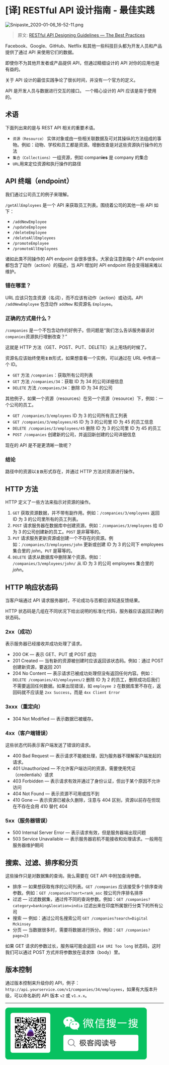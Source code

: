 # [译] RESTful API 设计指南 - 最佳实践

![Snipaste_2020-01-06_16-52-11.png](https://cdn.nlark.com/yuque/0/2020/png/639317/1578302570478-810015d8-90ed-439e-be2e-dc17c56050c6.png#align=left&display=inline&height=634&name=Snipaste_2020-01-06_16-52-11.png&originHeight=634&originWidth=1344&size=1269474&status=done&style=none&width=1344)<br />


> 原文: [RESTful API Designing Guidelines — The Best Practices](https://medium.com/better-programming/restful-api-designing-guidelines-the-best-practices-39454135f61)

Facebook、Google、GitHub、Netflix 和其他一些科技巨头都为开发人员和产品提供了通过 API 来使用它们的数据。

即使你不为其他开发者或产品提供 API，但通过精细设计的 API 对你的应用也是有益的。


关于 API 设计的最佳实践争论了很长时间，并没有一个官方的定义。

API 是开发人员与数据进行交互的接口。 一个精心设计的 API 应该是易于使用的。


## 术语

下面列出来的是与 REST API 相关的重要术语。

* `资源（Resource）` 实体对象或由一些相关联数据及可对其操纵的方法组成的事物。例如：动物、学校和员工都是资源。增删改查是对这些资源执行操作的方法
* `集合（Collections）`一组资源，例如 compan**ies** 是 company 的集合
* `URL`用来定位资源和执行操作的路径


## API 终端（endpoint）

我们通过公司员工的例子来理解。

`/getAllEmployees` 是一个 API 来获取员工列表。围绕着公司的其他一些 API 如下：

* `/addNewEmployee`
* `/updateEmployee`
* `/deleteEmployee`
* `/deleteAllEmployees`
* `/promoteEmployee`
* `/promoteAllEmployees`

诸如此类不同操作的 API endpoint 会很多很多。大家会注意到每个 API endpoint 都包含了动作（action）的描述，当 API 增加时 API endpoint 将会变得越来难以维护。

### 错在哪里？

URL 应该只包含资源（名词），而不应该有动作（action）或动词。API `/addNewEmployee` 包含动作 `addNew` 和资源名 `Employee`。

### 正确的方式是什么？

`/companies` 是一个不包含动作的好例子。但问题是“我们怎么告诉服务器该对`companies`资源执行增删改查？”

这就是 HTTP 方法（GET、POST、PUT、DELETE）派上用场的时候了。

资源名应该始终使用`复数`形式，如果想查看一个实例，可以通过在 URL 中传递一个 ID。

* `GET` 方法 `/companies`：获取所有公司列表
* `GET` 方法 `/companies/34`：获取 ID 为 34 的公司详细信息
* `DELETE` 方法 `/companies/34`：删除 ID 为 34 的公司

其他例子，如果一个资源（resources）在另一个资源（resource）下，例如：一个公司的员工。

* `GET /companies/3/employees` ID 为 3 的公司所有员工列表
* `GET /companies/3/employees/45` ID 为 3 的公司里 ID 为 45 的员工信息
* `DELETE /companies/3/employees/45` 删除 ID 为 3 的公司里 ID 为 45 的员工
* `POST /companies` 创建新的公司，并返回新创建的公司详细信息

现在的 API 是不是更清晰一致呢？

### 结论

路径中的资源以`复数`形式存在，并通过 HTTP 方法对资源进行操作。


## HTTP 方法

HTTP 定义了一些方法来指示对资源的操作。

1. `GET` 获取资源数据，并不带有副作用。例如：`/companies/3/employees` 返回 ID 为 3 的公司里所有的员工列表。
2. `POST` 请求服务器在数据库中创建资源。例如：`/companies/3/employees` 给 ID 为 3 的公司创建新的员工。`POST` 是非幂等的。
3. `PUT` 请求服务更新资源或创建一个不存在的资源。例如：`/companies/3/employees/john` 更新或创建 ID 为 3 的公司下 employees 集合里的 *john*。`PUT` 是幂等的。
4. `DELETE` 请求从数据库中删除某个资源。例如： `/companies/3/employees/john/` 从 ID 为 3 的公司 employees 集合里的 *john*。


## HTTP 响应状态码

当客户端通过 API 请求服务器时，不论成功与否都应该知道反馈结果。

HTTP 状态码是几组在不同状况下给出说明的标准化代码，服务器应该返回正确的状态码。


### 2xx（成功）

表示服务器已经接收并成功处理了请求。

* 200 OK — 表示 GET、PUT 或 POST 成功
* 201 Created — 当有新的资源被创建时应该返回该状态码。例如：通过 POST 创建新资源，要返回 201
* 204 No Content — 表示请求已被成功处理但没有返回任何内容。例如：`DELETE /companies/43/employees/2` 删除 ID 为 2 的员工，删除成功后我们不需要返回任何数据。如果出现错误，如 `employee 2` 在数据库里不存在，返回码就不应该是 `2xx Success`，而是 `4xx Client Error`


### 3xxx（重定向）
* 304 Not Modified — 表示数据已被缓存。


### 4xx（客户端错误）

这些状态代码表示客户端发送了错误的请求。

* 400 Bad Request — 表示请求不能被处理，因为服务器不理解客户端发起的请求。
* 401 Unauthorized — 不允许客户端访问的资源，需要使用凭证（credentials）请求
* 403 Forbidden — 表示请求有效并通过了身份认证，但出于某个原因不允许访问
* 404 Not Found — 表示资源不可用或找不到
* 410 Gone — 表示资源已被永久删除，注意与 404 区别，资源以前存在但现在不存在会用 410 替代 404


### 5xx（服务器错误）

* 500 Internal Server Error — 表示请求有效，但是服务器端出现问题
* 503 Service Unavailable — 表示服务器宕机不能接收和处理请求。一般用在服务器维护期间

## 搜索、过滤、排序和分页

这些操作只是对数据集的查询。我么需要在 GET API 中附加查询参数。

* 排序 — 如果想获取有序的公司列表。`GET /companies` 应该接受多个排序查询参数。例如：`GET /companies?sort=rank_asc` 按公司升序排名排序
* 过滤 — 过滤数据集，通过传不同的查询参数。例如：`GET /companies?category=banking&location=india` 过滤出来在印度所属银行分类下的所有公司
* 搜索 — 例如：通过公司名搜索公司 `GET /companies?search=Digital Mckinsey`
* 分页 — 当数据很多时，需要将数据进行拆分。例如：`GET /companies?page=23`

如果 GET 请求的参数过长，服务端可能会返回 `414 URI Too long` 状态码，这时我们可以通过 POST 方式并将参数放在请求体（body）里。

## 版本控制

通过版本控制来升级你的 API，例子：`http://api.yourservice.com/v1/companies/34/employees`，如果有大版本升级，可以命名新的 API 版本 `v2` 或 `v1.x.x`。

---

<img src="https://github.com/geeker-read/weekly_issues/raw/master/docs/wx.png" width="450" />
